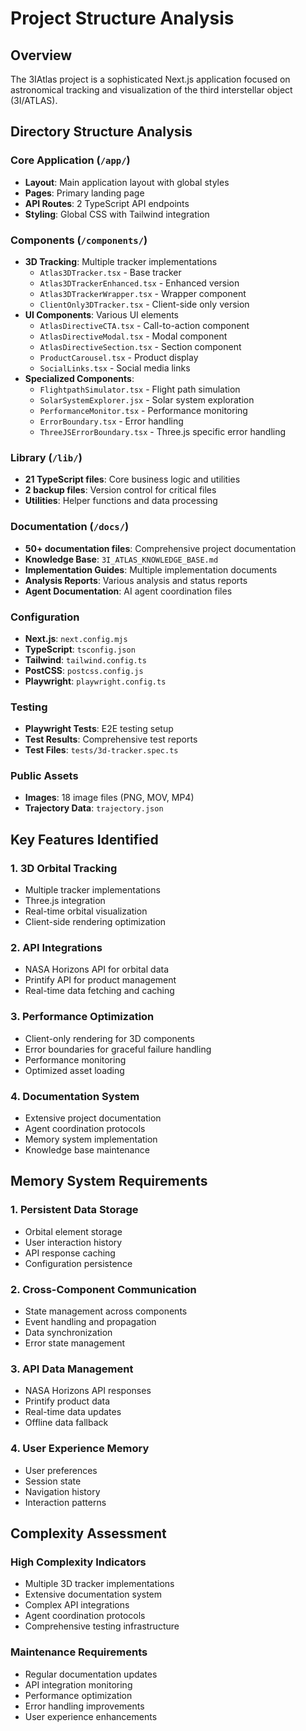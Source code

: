# Project Structure Analysis

## Overview
The 3IAtlas project is a sophisticated Next.js application focused on astronomical tracking and visualization of the third interstellar object (3I/ATLAS).

## Directory Structure Analysis

### Core Application (`/app/`)
- **Layout**: Main application layout with global styles
- **Pages**: Primary landing page
- **API Routes**: 2 TypeScript API endpoints
- **Styling**: Global CSS with Tailwind integration

### Components (`/components/`)
- **3D Tracking**: Multiple tracker implementations
  - `Atlas3DTracker.tsx` - Base tracker
  - `Atlas3DTrackerEnhanced.tsx` - Enhanced version
  - `Atlas3DTrackerWrapper.tsx` - Wrapper component
  - `ClientOnly3DTracker.tsx` - Client-side only version
- **UI Components**: Various UI elements
  - `AtlasDirectiveCTA.tsx` - Call-to-action component
  - `AtlasDirectiveModal.tsx` - Modal component
  - `AtlasDirectiveSection.tsx` - Section component
  - `ProductCarousel.tsx` - Product display
  - `SocialLinks.tsx` - Social media links
- **Specialized Components**:
  - `FlightpathSimulator.tsx` - Flight path simulation
  - `SolarSystemExplorer.jsx` - Solar system exploration
  - `PerformanceMonitor.tsx` - Performance monitoring
  - `ErrorBoundary.tsx` - Error handling
  - `ThreeJSErrorBoundary.tsx` - Three.js specific error handling

### Library (`/lib/`)
- **21 TypeScript files**: Core business logic and utilities
- **2 backup files**: Version control for critical files
- **Utilities**: Helper functions and data processing

### Documentation (`/docs/`)
- **50+ documentation files**: Comprehensive project documentation
- **Knowledge Base**: `3I_ATLAS_KNOWLEDGE_BASE.md`
- **Implementation Guides**: Multiple implementation documents
- **Analysis Reports**: Various analysis and status reports
- **Agent Documentation**: AI agent coordination files

### Configuration
- **Next.js**: `next.config.mjs`
- **TypeScript**: `tsconfig.json`
- **Tailwind**: `tailwind.config.ts`
- **PostCSS**: `postcss.config.js`
- **Playwright**: `playwright.config.ts`

### Testing
- **Playwright Tests**: E2E testing setup
- **Test Results**: Comprehensive test reports
- **Test Files**: `tests/3d-tracker.spec.ts`

### Public Assets
- **Images**: 18 image files (PNG, MOV, MP4)
- **Trajectory Data**: `trajectory.json`

## Key Features Identified

### 1. 3D Orbital Tracking
- Multiple tracker implementations
- Three.js integration
- Real-time orbital visualization
- Client-side rendering optimization

### 2. API Integrations
- NASA Horizons API for orbital data
- Printify API for product management
- Real-time data fetching and caching

### 3. Performance Optimization
- Client-only rendering for 3D components
- Error boundaries for graceful failure handling
- Performance monitoring
- Optimized asset loading

### 4. Documentation System
- Extensive project documentation
- Agent coordination protocols
- Memory system implementation
- Knowledge base maintenance

## Memory System Requirements

### 1. Persistent Data Storage
- Orbital element storage
- User interaction history
- API response caching
- Configuration persistence

### 2. Cross-Component Communication
- State management across components
- Event handling and propagation
- Data synchronization
- Error state management

### 3. API Data Management
- NASA Horizons API responses
- Printify product data
- Real-time data updates
- Offline data fallback

### 4. User Experience Memory
- User preferences
- Session state
- Navigation history
- Interaction patterns

## Complexity Assessment

### High Complexity Indicators
- Multiple 3D tracker implementations
- Extensive documentation system
- Complex API integrations
- Agent coordination protocols
- Comprehensive testing infrastructure

### Maintenance Requirements
- Regular documentation updates
- API integration monitoring
- Performance optimization
- Error handling improvements
- User experience enhancements


